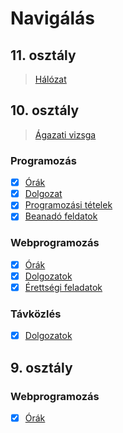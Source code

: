 # Navigálás

## 11. osztály

> [Hálózat](https://github.com/Zan1456/2022a/tree/main/Ach%C3%ADvum/%C3%81gazati%20vizsga10A)

## 10. osztály

> [Ágazati vizsga](https://github.com/Zan1456/2022a/tree/main/Ach%C3%ADvum/%C3%81gazati%20vizsga10A)

### Programozás

- [X] [Órák](https://github.com/Zan1456/2022a/tree/main/Ach%C3%ADvum/Programozas10A/%C3%93r%C3%A1k)
- [X] [Dolgozat](https://github.com/Zan1456/2022a/tree/main/Ach%C3%ADvum/Programozas10A/Dolgozat)
- [X] [Programozási tételek](https://github.com/Zan1456/2022a/blob/main/Ach%C3%ADvum/Programozas10A/Tetelek/T%C3%A9telek.md)
- [X] [Beanadó feldatok](https://github.com/Zan1456/2022a/tree/main/Ach%C3%ADvum/Programozas10A/Beadando)

### Webprogramozás

- [X] [Órák](https://github.com/Zan1456/2022a/tree/main/Ach%C3%ADvum/WebProg10A/%C3%93r%C3%A1k)
- [X] [Dolgozatok](https://github.com/Zan1456/2022a/tree/main/Ach%C3%ADvum/WebProg10A/Dolgozatok)
- [X] [Érettségi feladatok](https://github.com/Zan1456/2022a/tree/main/Ach%C3%ADvum/WebProg10A/%C3%89retts%C3%A9gi%20feladatok)

### Távközlés

- [X] [Dolgozatok](https://github.com/Zan1456/2022a/tree/main/Ach%C3%ADvum/T%C3%A1vk%C3%B6zl%C3%A9s10A/Dolgozatok)

## 9. osztály

### Webprogramozás

- [X] [Órák](https://github.com/Zan1456/2022a/tree/main/Ach%C3%ADvum/WebProg09A)
